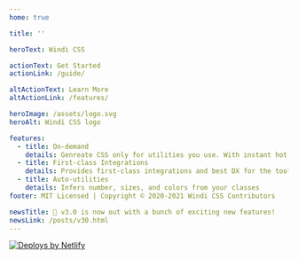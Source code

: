 ```yaml
---
home: true

title: ''

heroText: Windi CSS

actionText: Get Started
actionLink: /guide/

altActionText: Learn More
altActionLink: /features/

heroImage: /assets/logo.svg
heroAlt: Windi CSS logo

features:
  - title: On-demand
    details: Genreate CSS only for utilities you use. With instant hot reload and minimal reproduction size.
  - title: First-class Integrations
    details: Provides first-class integrations and best DX for the tools you love. Including Vite, Webpack, Nuxt, Svelte and more!
  - title: Auto-utilities
    details: Infers number, sizes, and colors from your classes
footer: MIT Licensed | Copyright © 2020-2021 Windi CSS Contributors

newsTitle: 🎉 v3.0 is now out with a bunch of exciting new features!
newsLink: /posts/v30.html
---
```


<Sponsors />

<!-- <InlinePlayground 
  :input="`bg-gradient-to-r from-green-400 to-blue-500
m-4 px-4 py-3 text-white text-center italic rounded cursor-default 
transition-all duration-400
hover:rounded-2xl
dark:\(from-teal-400 to-yellow-500)`"
  :showCSS="true"
  :showMode="true"
  :showTabs="true"
  :showConfig="false"
  :enableConfig="true"
  :config="{
  shortcuts: {
    btn: 'py-2 px-4 font-semibold rounded-lg shadow-md',
    'btn-green': 'text-white bg-green-500 hover:bg-green-700',
  },
  theme: {
    extend: {
      colors: {
        primary: '#0ea5e9'
      }
    }
  }
}"
/> -->

<p class="flex justify-center opacity-75 mt-12">
  <a href="https://www.netlify.com" rel="noreferrer" target="_blank">
    <img src="/assets/netlify.svg" alt="Deploys by Netlify">
  </a>
</p>
